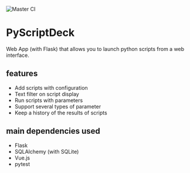 ![Master CI](https://github.com/uicodefr/pyscriptdeck/workflows/Master%20CI/badge.svg)

# PyScriptDeck

Web App (with Flask) that allows you to launch python scripts from a web interface.



## features

- Add scripts with configuration
- Text filter on script display
- Run scripts with parameters
- Support several types of parameter
- Keep a history of the results of scripts



## main dependencies used

- Flask
- SQLAlchemy (with SQLite)
- Vue.js
- pytest

